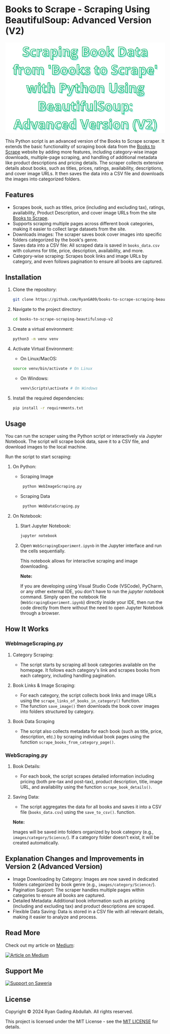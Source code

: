 # Books to Scrape - Scraping Using BeautifulSoup: Advanced Version (V2)

<div align="center">
   <img src="images/titles-picture-logo.png" alt="Scraping Book Data & Images from Books to Scrape">
</div>

This Python script is an advanced version of the Books to Scrape scraper. It extends the basic functionality of scraping book data from the [Books to Scrape](https://books.toscrape.com/) website by adding more features, including category-wise image downloads, multiple-page scraping, and handling of additional metadata like product descriptions and pricing details. The scraper collects extensive details about books, such as titles, prices, ratings, availability, descriptions, and cover image URLs. It then saves the data into a CSV file and downloads the images into categorized folders.

## Features

- Scrapes book, such as titles, price (including and excluding tax), ratings, availability, Product Description, and cover image URLs from the site [Books to Scrape](https://books.toscrape.com/).
- Supports scraping multiple pages across different book categories, making it easier to collect large datasets from the site.
- Downloads images: The scraper saves book cover images into specific folders categorized by the book's genre.
- Saves data into a CSV file: All scraped data is saved in `books_data.csv` with columns for title, price, description, availability, and more.
- Category-wise scraping: Scrapes book links and image URLs by category, and even follows pagination to ensure all books are captured.

## Installation

1. Clone the repository:

   ```bash
   git clone https://github.com/RyanGA09/books-to-scrape-scraping-beautifulsoup-v2.git
   ```

2. Navigate to the project directory:

   ```bash
   cd books-to-scrape-scraping-beautifulsoup-v2
   ```

3. Create a virtual environment:

   ```bash
   python3 -m venv venv
   ```

4. Activate Virtual Environment:

   - On Linux/MacOS:

   ```bash
   source venv/bin/activate # On Linux
   ```

   - On Windows:

     ```bash
     venv\Scripts\activate # On Windows
     ```

5. Install the required dependencies:

   ```bash
   pip install -r requirements.txt
   ```

## Usage

You can run the scraper using the Python script or interactively via Jupyter Notebook. The script will scrape book data, save it to a CSV file, and download images to the local machine.

Run the script to start scraping:

1. On Python:

   - Scraping Image

     ```bash
      python WebImageScraping.py
     ```

   - Scraping Data

     ```bash
      python WebDataScraping.py
     ```

2. On Notebook:

   1. Start Jupyter Notebook:

      ```bash
      jupyter notebook
      ```

   2. Open `WebScrapingExperiment.ipynb` in the Jupyter interface and run the cells sequentially.

      This notebook allows for interactive scraping and image downloading.

      **Note:**

      If you are developing using Visual Studio Code (VSCode), PyCharm, or any other external IDE, you don't have to run the _jupyter notebook_ command. Simply open the notebook file (`WebScrapingExperiment.ipynb`) directly inside your IDE, then run the code directly from there without the need to open Jupyter Notebook through a browser.

## How It Works

### WebImageScraping.py

1. Category Scraping:

   - The script starts by scraping all book categories available on the homepage. It follows each category's link and scrapes books from each category, including handling pagination.

2. Book Links & Image Scraping:

   - For each category, the script collects book links and image URLs using the `scrape_links_of_books_in_category()` function.
   - The function `save_image()` then downloads the book cover images into folders structured by category.

3. Book Data Scraping
   - The script also collects metadata for each book (such as title, price, description, etc.) by scraping individual book pages using the function `scrape_books_from_category_page()`.

### WebScraping.py

1. Book Details:

   - For each book, the script scrapes detailed information including pricing (both pre-tax and post-tax), product description, title, image URL, and availability using the function `scrape_book_details()`.

2. Saving Data:

   - The script aggregates the data for all books and saves it into a CSV file (`books_data.csv`) using the `save_to_csv()`. function.

   **Note:**

   Images will be saved into folders organized by book category (e.g., `images/category/Science/`). If a category folder doesn't exist, it will be created automatically.

## Explanation Changes and Improvements in Version 2 (Advanced Version)

- Image Downloading by Category: Images are now saved in dedicated folders categorized by book genre (e.g., `images/category/Science/`).
- Pagination Support: The scraper handles multiple pages within categories to ensure all books are captured.
- Detailed Metadata: Additional book information such as pricing (including and excluding tax) and product descriptions are scraped.
- Flexible Data Saving: Data is stored in a CSV file with all relevant details, making it easier to analyze and process.

## Read More

Check out my article on [Medium](https://medium.com/@ryangadingabdullah/):

<a href="https://medium.com/@ryangadingabdullah/article-title" target="blank">
    <img src="https://img.shields.io/badge/Medium-Article-000000?logo=medium&style=for-the-badge" alt="Article on Medium" />
</a>

## Support Me

<a href="https://saweria.co/RyanGA09" target="_blank">
   <img src="https://img.shields.io/badge/Saweria-Support-orange?logo=saweria&style=for-the-badge" alt="Support on Saweria" />
</a>

## License

Copyright &copy; 2024 Ryan Gading Abdullah. All rights reserved.

This project is licensed under the MIT License - see the [MIT LICENSE](LICENSE) for details.
